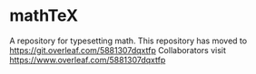 # mathTeX
A repository for typesetting math. 
This repository has moved to https://git.overleaf.com/5881307dqxtfp
Collaborators visit https://www.overleaf.com/5881307dqxtfp
